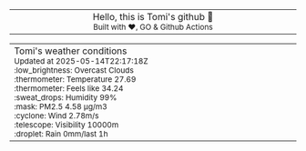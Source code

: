 
<div align="center">
<table>
<tbody>
<td align="center">
<img width="2000" height="0"><br>
Hello, this is Tomi's github 👋<br>
<sup>Built with ❤️, GO & Github Actions</sup><br>
<img width="2000" height="0">
</td>
</tbody>
</table>
</div>
<table>
<tbody>
<td align="left">
<img width="2000" height="0"><br>
Tomi's weather conditions<br>
<sup>Updated at 2025-05-14T22:17:18Z</sup><br>
<sup>:low_brightness: Overcast Clouds</sup><br>
<sup>:thermometer: Temperature 27.69 </sup><br>
<sup>:thermometer: Feels like 34.24</sup><br>
<sup>:sweat_drops: Humidity 99%</sup><br>
<sup>:mask: PM2.5 4.58 μg/m3</sup><br>
<sup>:cyclone: Wind 2.78m/s </sup><br>
<sup>:telescope: Visibility 10000m </sup><br>
<sup>:droplet: Rain 0mm/last 1h </sup><br>
<img width="2000" height="0">
</td>
<td align="left">
<img width="2000" height="0"><br>
<br>
<img width="2000" height="0">
</td>
</tbody>
</table>
</div>
    